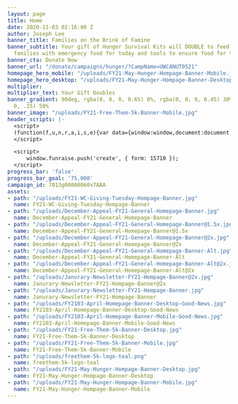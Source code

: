 ```yaml
---
layout: page
title: Home
date: 2020-11-03 02:16:00 Z
author: Joseph Lee
banner_title: Families on the Brink of Famine
banner_subtitle: Your gift of Hunger Survival Kits will DOUBLE to feed 2x as many
  families with emergency food for today and tools to ensure food for tomorrow!
banner_cta: Donate Now
banner_url: "/donate/campaigns/hunger/?CampName=UWCANUT0521"
homepage_hero_mobile: "/uploads/FY21-May-Hunger-Hompage-Banner-Mobile.jpg"
homepage_hero_desktop: "/uploads/FY21-May-Hunger-Hompage-Banner-Desktop.jpg"
multiplier: 
multiplier_text: Your Gift Doubles
banner_gradient: 90deg, rgba(0, 0, 0, 0.65) 0%, rgba(0, 0, 0, 0.45) 30%, rgba(0, 0,
  0, .15) 50%
banner_image: "/uploads/FY21-Free-Them-5k-Banner-Mobile.jpg"
header_scripts: |-
  <script>
  (function(f,u,n,r,a,i,s,e){var data={window:window,document:document,tag:"script",data:"funraise",orgId:f,uri:u,common:n,client:r,script:a};var scripts;var funraiseScript;data.window[data.data]=data.window[data.data]||[];if(data.window[data.data].scriptIsLoading||data.window[data.data].scriptIsLoaded)return;data.window[data.data].loading=true;data.window[data.data].push("init",data);scripts=data.document.getElementsByTagName(data.tag)[0];funraiseScript=data.document.createElement(data.tag);funraiseScript.async=true;funraiseScript.src=data.uri+data.common+data.script+"?orgId="+data.orgId;scripts.parentNode.insertBefore(funraiseScript,scripts)})('cff511ba-25da-48a8-b72f-f2ac0d3da221','https://assets.funraise.io','/widget/common/2.0','/widget/client','/inject-form.js');
  </script>

  <script>
      window.funraise.push('create', { form: 15710 });
  </script>
progress_bar: 'false'
progress_bar_goal: '75,000'
campaign_id: 7013g00000060v7AAA
assets:
- path: "/uploads/FY21-WC-Giving-Tuesday-Hompage-Banner.jpg"
  name: FY21-WC-Giving-Tuesday-Hompage-Banner
- path: "/uploads/December-Appeal-FY21-General-Homepage-Banner.jpg"
  name: December-Appeal-FY21-General-Homepage-Banner
- path: "/uploads/December-Appeal-FY21-General-Homepage-Banner@1.5x.jpg"
  name: December-Appeal-FY21-General-Homepage-Banner@1.5x
- path: "/uploads/December-Appeal-FY21-General-Homepage-Banner@2x.jpg"
  name: December-Appeal-FY21-General-Homepage-Banner@2x
- path: "/uploads/December-Appeal-FY21-General-Homepage-Banner-Alt.jpg"
  name: December-Appeal-FY21-General-Homepage-Banner-Alt
- path: "/uploads/December-Appeal-FY21-General-Homepage-Banner-Alt@2x.jpg"
  name: December-Appeal-FY21-General-Homepage-Banner-Alt@2x
- path: "/uploads/Janurary-Newsletter-FY21-Hompage-Banner@2x.jpg"
  name: Janurary-Newsletter-FY21-Hompage-Banner@2x
- path: "/uploads/Janurary-Newsletter-FY21-Hompage-Banner.jpg"
  name: Janurary-Newsletter-FY21-Hompage-Banner
- path: "/uploads/FY2103-April-Homepage-Banner-Desktop-Good-News.jpg"
  name: FY2103-April-Homepage-Banner-Desktop-Good-News
- path: "/uploads/FY2103-April-Homepage-Banner-Mobile-Good-News.jpg"
  name: FY2103-April-Homepage-Banner-Mobile-Good-News
- path: "/uploads/FY21-Free-Them-5k-Banner-Desktop.jpg"
  name: FY21-Free-Them-5k-Banner-Desktop
- path: "/uploads/FY21-Free-Them-5k-Banner-Mobile.jpg"
  name: FY21-Free-Them-5k-Banner-Mobile
- path: "/uploads/freethem-5k-logo-teal.png"
  name: freethem-5k-logo-teal
- path: "/uploads/FY21-May-Hunger-Hompage-Banner-Desktop.jpg"
  name: FY21-May-Hunger-Hompage-Banner-Desktop
- path: "/uploads/FY21-May-Hunger-Hompage-Banner-Mobile.jpg"
  name: FY21-May-Hunger-Hompage-Banner-Mobile
---
```


